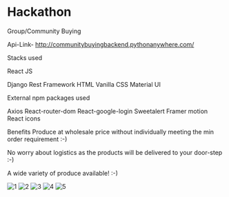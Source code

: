 # Hackathon
Group/Community Buying 

Api-Link-  http://communitybuyingbackend.pythonanywhere.com/

Stacks used

React JS

Django Rest Framework
HTML
Vanilla CSS
Material UI

External npm packages used

Axios
React-router-dom
React-google-login
Sweetalert
Framer motion
React icons

Benefits 
Produce at wholesale price without individually meeting the min order requirement :-)

No worry about logistics as the products will be delivered to your door-step :-)

A wide variety of produce available! :-)

![1](https://user-images.githubusercontent.com/85801018/146908423-01180ec1-c4d2-472f-8317-7c4735c9cb35.jpg)
![2](https://user-images.githubusercontent.com/85801018/146908431-1b6fee1f-3974-4275-bcde-1971c2ed71b6.jpg)
![3](https://user-images.githubusercontent.com/85801018/146908451-2d7b6269-9a8d-4dae-9fa5-928c18dfb4ce.jpg)
![4](https://user-images.githubusercontent.com/85801018/146908460-945c729d-a6c7-47fa-ac2d-2be2e03a7e8b.jpg)
![5](https://user-images.githubusercontent.com/85801018/146908474-fbaba9d8-eb9e-49e5-893a-e490da6c9c3e.jpg)




